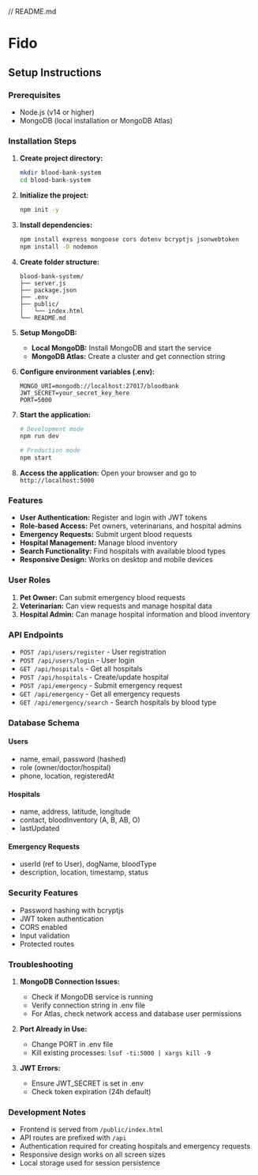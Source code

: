 // README.md
# Fido

## Setup Instructions

### Prerequisites
- Node.js (v14 or higher)
- MongoDB (local installation or MongoDB Atlas)

### Installation Steps

1. **Create project directory:**
   ```bash
   mkdir blood-bank-system
   cd blood-bank-system
   ```

2. **Initialize the project:**
   ```bash
   npm init -y
   ```

3. **Install dependencies:**
   ```bash
   npm install express mongoose cors dotenv bcryptjs jsonwebtoken
   npm install -D nodemon
   ```

4. **Create folder structure:**
   ```
   blood-bank-system/
   ├── server.js
   ├── package.json
   ├── .env
   ├── public/
   │   └── index.html
   └── README.md
   ```

5. **Setup MongoDB:**
   - **Local MongoDB:** Install MongoDB and start the service
   - **MongoDB Atlas:** Create a cluster and get connection string

6. **Configure environment variables (.env):**
   ```
   MONGO_URI=mongodb://localhost:27017/bloodbank
   JWT_SECRET=your_secret_key_here
   PORT=5000
   ```

7. **Start the application:**
   ```bash
   # Development mode
   npm run dev
   
   # Production mode
   npm start
   ```

8. **Access the application:**
   Open your browser and go to `http://localhost:5000`

### Features

- **User Authentication:** Register and login with JWT tokens
- **Role-based Access:** Pet owners, veterinarians, and hospital admins
- **Emergency Requests:** Submit urgent blood requests
- **Hospital Management:** Manage blood inventory
- **Search Functionality:** Find hospitals with available blood types
- **Responsive Design:** Works on desktop and mobile devices

### User Roles

1. **Pet Owner:** Can submit emergency blood requests
2. **Veterinarian:** Can view requests and manage hospital data
3. **Hospital Admin:** Can manage hospital information and blood inventory

### API Endpoints

- `POST /api/users/register` - User registration
- `POST /api/users/login` - User login
- `GET /api/hospitals` - Get all hospitals
- `POST /api/hospitals` - Create/update hospital
- `POST /api/emergency` - Submit emergency request
- `GET /api/emergency` - Get all emergency requests
- `GET /api/emergency/search` - Search hospitals by blood type

### Database Schema

#### Users
- name, email, password (hashed)
- role (owner/doctor/hospital)
- phone, location, registeredAt

#### Hospitals
- name, address, latitude, longitude
- contact, bloodInventory (A, B, AB, O)
- lastUpdated

#### Emergency Requests
- userId (ref to User), dogName, bloodType
- description, location, timestamp, status

### Security Features

- Password hashing with bcryptjs
- JWT token authentication
- CORS enabled
- Input validation
- Protected routes

### Troubleshooting

1. **MongoDB Connection Issues:**
   - Check if MongoDB service is running
   - Verify connection string in .env file
   - For Atlas, check network access and database user permissions

2. **Port Already in Use:**
   - Change PORT in .env file
   - Kill existing processes: `lsof -ti:5000 | xargs kill -9`

3. **JWT Errors:**
   - Ensure JWT_SECRET is set in .env
   - Check token expiration (24h default)

### Development Notes

- Frontend is served from `/public/index.html`
- API routes are prefixed with `/api`
- Authentication required for creating hospitals and emergency requests
- Responsive design works on all screen sizes
- Local storage used for session persistence 